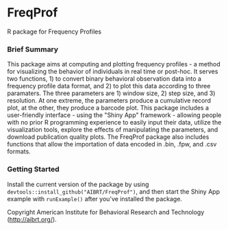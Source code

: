# FreqProf
R package for Frequency Profiles

### Brief Summary
This package aims at computing and plotting frequency profiles - a method for visualizing the behavior of individuals
in real time or post-hoc. It serves two functions, 1) to convert binary behavioral observation data into a frequency
profile data format, and 2) to plot this data according to three paramaters. The three parameters are 1) window size,
2) step size, and 3) resolution. At one extreme, the parameters produce a cumulative record plot, at the other, they
produce a barcode plot. This package includes a user-friendly interface - using the "Shiny App" framework - allowing
people with no prior R programming experience to easily input their data, utilize the visualization tools, explore the 
effects of manipulating the parameters, and download publication quality plots. The FreqProf package also includes 
functions that allow the importation of data encoded in .bin, .fpw, and .csv formats.

### Getting Started
Install the current version of the package by using `devtools::install_github("AIBRT/FreqProf")`, and then start the 
Shiny App example with `runExample()` after you've installed the package.

Copyright American Institute for Behavioral Research and Technology (http://aibrt.org/).